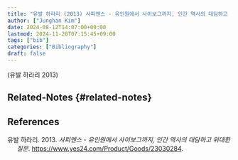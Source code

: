 ```yaml
---
title: "유발 하라리 (2013) 사피엔스 - 유인원에서 사이보그까지, 인간 역사의 대담하고 위대한 질문"
author: ["Junghan Kim"]
date: 2024-08-12T14:07:00+09:00
lastmod: 2024-11-20T07:15:45+09:00
tags: ["bib"]
categories: ["Bibliography"]
draft: false
---
```


(유발 하라리 2013)


## Related-Notes {#related-notes}

## References

<style>.csl-entry{text-indent: -1.5em; margin-left: 1.5em;}</style><div class="csl-bib-body">
  <div class="csl-entry">유발 하라리. 2013. <i>사피엔스 - 유인원에서 사이보그까지, 인간 역사의 대담하고 위대한 질문</i>. <a href="https://www.yes24.com/Product/Goods/23030284">https://www.yes24.com/Product/Goods/23030284</a>.</div>
</div>
